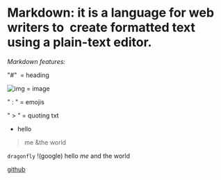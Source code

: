 # Markdown: it is a language for web writers to  create formatted text using a plain-text editor. 

*Markdown features:*

"#"  = heading

![img](link) = image

" : " = emojis 

" > " = quoting txt



* hello
>me
&the world

`dragonfly`
!(google)
hello _me_ and the world



[github](www.github.com)
